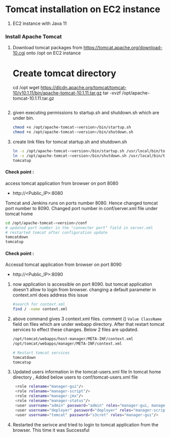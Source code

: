 # Tomcat installation on EC2 instance
1. EC2 instance with Java 11
### Install Apache Tomcat
1. Download tomcat packages from  https://tomcat.apache.org/download-10.cgi onto /opt on EC2 instance
   # Create tomcat directory
   cd /opt
   wget https://dlcdn.apache.org/tomcat/tomcat-10/v10.1.11/bin/apache-tomcat-10.1.11.tar.gz
   tar -xvzf /opt/apache-tomcat-10.1.11.tar.gz
   ```
2. given executing permissions to startup.sh and shutdown.sh which are under bin. 
   ```sh
   chmod +x /opt/apache-tomcat-<version>/bin/startup.sh 
   chmod +x /opt/apache-tomcat-<version>/bin/shutdown.sh
   ````
3. create link files for tomcat startup.sh and shutdown.sh 
   ```sh
   ln -s /opt/apache-tomcat-<version>/bin/startup.sh /usr/local/bin/tomcatup
   ln -s /opt/apache-tomcat-<version>/bin/shutdown.sh /usr/local/bin/tomcatdown
   tomcatup
   ```
#### Check point :
access tomcat application from browser on port 8080  
 - http://<Public_IP>:8080

  Tomcat and Jenkins runs on ports number 8080. Hence changed tomcat port number to 8090. Changed port number in conf/server.xml file under tomcat home
   ```sh
 cd /opt/apache-tomcat-<version>/conf
# updated port number in the "connecter port" field in server.xml
# restarted tomcat after configuration update
tomcatdown
tomcatup
```
#### Check point :
Accessd tomcat application from browser on port 8090  
 - http://<Public_IP>:8090

1. now application is accessible on port 8090. but tomcat application doesn't allow to login from browser. changing a default parameter in context.xml does address this issue
   ```sh
   #search for context.xml
   find / -name context.xml
   ```
2. above command gives 3 context.xml files. comment (<!-- & -->) `Value ClassName` field on files which are under webapp directory. 
After that restart tomcat services to effect these changes. 
Below 2 files are updated. 
   ```sh 
   /opt/tomcat/webapps/host-manager/META-INF/context.xml
   /opt/tomcat/webapps/manager/META-INF/context.xml
   
   # Restart tomcat services
   tomcatdown  
   tomcatup
   ```
3. Updated users information in the tomcat-users.xml file
In tomcat home directory , Added below users to conf/tomcat-users.xml file
   ```sh
	<role rolename="manager-gui"/>
	<role rolename="manager-script"/>
	<role rolename="manager-jmx"/>
	<role rolename="manager-status"/>
	<user username="admin" password="admin" roles="manager-gui, manager-script, manager-jmx, manager-status"/>
	<user username="deployer" password="deployer" roles="manager-script"/>
	<user username="tomcat" password="s3cret" roles="manager-gui"/>
   ```
4. Restarted the serivce and tried to login to tomcat application from the browser. This time it was Successful
